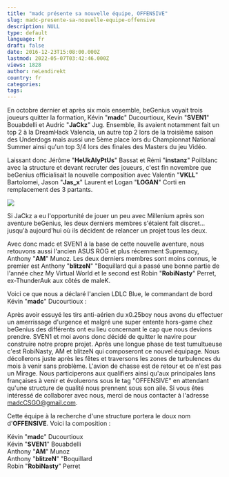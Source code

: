 ```yaml
---
title: "madc présente sa nouvelle équipe, OFFENSIVE"
slug: madc-presente-sa-nouvelle-equipe-offensive
description: NULL
type: default
language: fr
draft: false
date: 2016-12-23T15:08:00.000Z
lastmod: 2022-05-07T03:42:46.000Z
views: 1828
author: neLendirekt
country: fr
categories:
tags:
---
```

En octobre dernier et après six mois ensemble, beGenius voyait trois joueurs quitter la formation, Kévin "**madc**" Ducourtioux, Kevin "**SVEN1**" Bouabdelli et Audric "**JaCkz**" Jug. Ensemble, ils avaient notamment fait un top 2 à la DreamHack Valencia, un autre top 2 lors de la troisième saison des Underdogs mais aussi une 5ème place lors du Championnat National Summer ainsi qu'un top 3/4 lors des finales des Masters du jeu Vidéo.

Laissant donc Jérôme "**HeUkAlyPtUs**" Bassat et Rémi "**instanz**" Poilblanc avec la structure et devant recruter des joueurs, c'est fin novembre que beGenius officialisait la nouvelle composition avec Valentin "**VKLL**" Bartolomei, Jason "**Jas\_x**" Laurent et Logan "**LOGAN**" Corti en remplacement des 3 partants.

![](/storage/images/585d3bd1b3c29_madcdhvalenciajpg.jpg)

Si JaCkz a eu l'opportunité de jouer un peu avec Millenium après son aventure beGenius, les deux derniers membres s'étaient fait discret... jusqu'à aujourd'hui où ils décident de relancer un projet tous les deux.

Avec donc madc et SVEN1 à la base de cette nouvelle aventure, nous retouvons aussi l'ancien ASUS ROG et plus récemment Supremacy, Anthony "**AM**" Munoz. Les deux derniers membres sont moins connus, le premier est Anthony "**blitzeN**" "Boquillard qui a passé une bonne partie de l'année chez My Virtual World et le second est Robin "**RobiNasty**" Perret, ex-ThunderAuk aux côtés de maleK.

Voici ce que nous a déclaré l'ancien LDLC Blue, le commandant de bord Kévin "**madc**" Ducourtioux :

Après avoir essuyé les tirs anti-aérien du x0.25boy nous avons du effectuer un amerrissage d'urgence et malgré une super entente hors-game chez beGenius des différents ont eu lieu concernant le cap que nous devions prendre. SVEN1 et moi avons donc décidé de quitter le navire pour construire notre propre projet. Après une longue phase de test tumultueuse c'est RobiNasty, AM et blitzeN qui composeront ce nouvel équipage. Nous décollerons juste après les fêtes et traversons les zones de turbulences du mois à venir sans problème. L'avion de chasse est de retour et ce n'est pas un Mirage. Nous participerons aux qualifiers ainsi qu'aux principales lans françaises à venir et évoluerons sous le tag "OFFENSIVE" en attendant qu'une structure de qualité nous prennent sous son aile. Si vous êtes intéressé de collaborer avec nous, merci de nous contacter à l'adresse madcCSGO@gmail.com. 

Cette équipe à la recherche d'une structure portera le doux nom d'**OFFENSIVE**. Voici la composition :

Kévin "**madc**" Ducourtioux  
Kévin "**SVEN1**" Bouabdelli  
Anthony "**AM**" Munoz  
Anthony "**blitzeN**" "Boquillard  
Robin "**RobiNasty**" Perret
